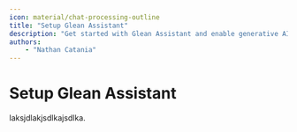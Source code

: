 ```yaml
---
icon: material/chat-processing-outline
title: "Setup Glean Assistant"
description: "Get started with Glean Assistant and enable generative AI for your entire organization."
authors:
    - "Nathan Catania"
---
```


# Setup Glean Assistant

laksjdlakjsdlkajsdlka.